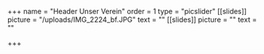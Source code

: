 +++
name = "Header Unser Verein"
order = 1
type = "picslider"
[[slides]]
picture = "/uploads/IMG_2224_bf.JPG"
text = ""
[[slides]]
picture = ""
text = ""

+++

